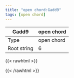 ```yaml
---
title: "open chord:Gadd9"
tags: [open chord]
---
```


|Gadd9|open chord|
|---|---|
|Type|open chord|
|Root string|6|
{{< rawhtml >}}
<div class="container"></div>
<script>
const selector = '#container';
const chord = new ChordBox(selector);
chord.draw((new String("320203")));
</script>
{{< /rawhtml >}}
